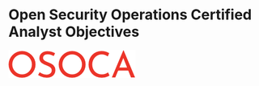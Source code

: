 # Open Security Operations Certified Analyst Objectives

![image Logo](./images/png/osoca_logo.png)

